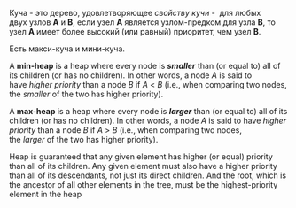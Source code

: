 Куча - это дерево, удовлетворяющее _свойству кучи_ -  для любых двух узлов **A** и **B**, если узел **A** является узлом-предком для узла **B**, то узел **A** имеет более высокий (или равный) приоритет, чем узел **B**.

Есть макси-куча и мини-куча.

A **min-heap** is a heap where every node is _**smaller**_ than (or equal to) all of its children (or has no children). In other words, a node _A_ is said to have _higher priority_ than a node _B_ if _A_ < _B_ (i.e., when comparing two nodes, the _smaller_ of the two has higher priority).

A **max-heap** is a heap where every node is **_larger_** than (or equal to) all of its children (or has no children). In other words, a node _A_ is said to have _higher priority_ than a node _B_ if _A_ > _B_ (i.e., when comparing two nodes, the _larger_ of the two has higher priority).

Heap is guaranteed that any given element has higher (or equal) priority than all of its children. Any given element must also have a higher priority than all of its descendants, not just its direct children. And the root, which is the ancestor of all other elements in the tree, must be the highest-priority element in the heap